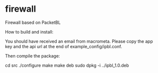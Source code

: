 # firewall
Firewall based on PacketBL

How to build and install:

You should have received an email from macrometa. 
Please copy the app key and the api url at the end of example_config/ipbl.conf.

Then compile the package:

cd src
./configure
make
make deb
sudo dpkg -i ../ipbl_1.0.deb


